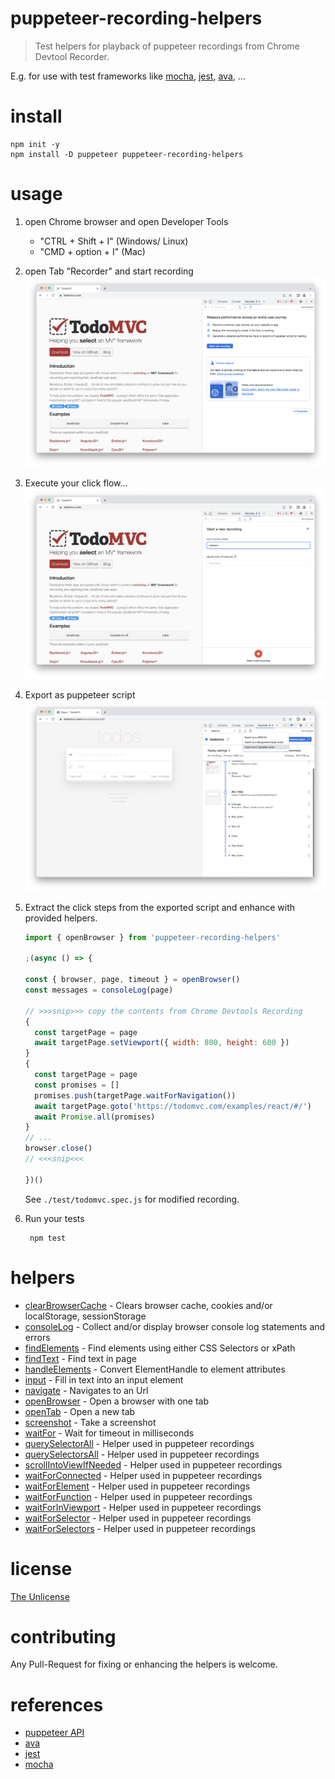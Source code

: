 # puppeteer-recording-helpers

> Test helpers for playback of puppeteer recordings from Chrome Devtool Recorder.

E.g. for use with test frameworks like [mocha][], [jest][], [ava][], ...

# install 

````
npm init -y
npm install -D puppeteer puppeteer-recording-helpers
````

# usage 

1. open Chrome browser and open Developer Tools 
   - "CTRL + Shift + I" (Windows/ Linux)
   - "CMD + option + I" (Mac) 

2. open Tab "Recorder" and start recording
   ![Open Recorder Tab](./docs/1-recorder.png)

3. Execute your click flow...
   ![Record Click Flow](./docs/2-click.png)

3. Export as puppeteer script
   ![Export script](./docs/3-export.png)

4. Extract the click steps from the exported script and enhance with provided helpers.  

    ```js
    import { openBrowser } from 'puppeteer-recording-helpers'

    ;(async () => {

    const { browser, page, timeout } = openBrowser()
    const messages = consoleLog(page)

    // >>>snip>>> copy the contents from Chrome Devtools Recording
    {
      const targetPage = page
      await targetPage.setViewport({ width: 800, height: 600 })
    }
    {
      const targetPage = page
      const promises = []
      promises.push(targetPage.waitForNavigation())
      await targetPage.goto('https://todomvc.com/examples/react/#/')
      await Promise.all(promises)
    }
    // ...
    browser.close()
    // <<<snip<<<

    })()
    ```

    See `./test/todomvc.spec.js` for modified recording.

5. Run your tests

        npm test

# helpers

- [clearBrowserCache](./src/clearBrowserCache.js) - Clears browser cache, cookies and/or localStorage, sessionStorage
- [consoleLog](./src/consoleLog.js) - Collect and/or display browser console log statements and errors
- [findElements](./src/findElements.js) - Find elements using either CSS Selectors or xPath
- [findText](./src/findText.js) - Find text in page
- [handleElements](./src/handleElements.js) - Convert ElementHandle to element attributes
- [input](./src/input.js) - Fill in text into an input element
- [navigate](./src/navigate.js) - Navigates to an Url
- [openBrowser](./src/openBrowser.js) - Open a browser with one tab
- [openTab](./src/openTab.js) - Open a new tab
- [screenshot](./src/screenshot.js) - Take a screenshot
- [waitFor](./src/waitFor.js) - Wait for timeout in milliseconds
- [querySelectorAll](./src/puppeteerHelpers.js) - Helper used in puppeteer recordings 
- [querySelectorsAll](./src/puppeteerHelpers.js) - Helper used in puppeteer recordings 
- [scrollIntoViewIfNeeded](./src/puppeteerHelpers.js) - Helper used in puppeteer recordings 
- [waitForConnected](./src/puppeteerHelpers.js) - Helper used in puppeteer recordings 
- [waitForElement](./src/puppeteerHelpers.js) - Helper used in puppeteer recordings 
- [waitForFunction](./src/puppeteerHelpers.js) - Helper used in puppeteer recordings 
- [waitForInViewport](./src/puppeteerHelpers.js) - Helper used in puppeteer recordings 
- [waitForSelector](./src/puppeteerHelpers.js) - Helper used in puppeteer recordings 
- [waitForSelectors](./src/puppeteerHelpers.js) - Helper used in puppeteer recordings 

# license

[The Unlicense](https://unlicense.org)

# contributing

Any Pull-Request for fixing or enhancing the helpers is welcome.

# references 

- [puppeteer API][puppeteer]
- [ava][]
- [jest][]
- [mocha][]

[puppeteer]: https://pptr.dev/api
[mocha]: https://mochajs.org/
[ava]: https://github.com/avajs/ava
[jest]: https://jestjs.io/

